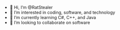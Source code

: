 - 👋 Hi, I’m @RatStealer
- 👀 I’m interested in coding, software, and technology
- 🌱 I’m currently learning C#, C++, and Java
- 💞️ I’m looking to collaborate on software

<!---
RatStealer/RatStealer is a ✨ special ✨ repository because its `README.md` (this file) appears on your GitHub profile.
You can click the Preview link to take a look at your changes.
--->
